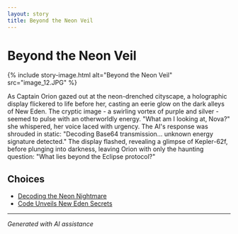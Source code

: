 ```yaml
---
layout: story
title: Beyond the Neon Veil
---
```


# Beyond the Neon Veil

{% include story-image.html alt="Beyond the Neon Veil" src="image_12.JPG" %}

As Captain Orion gazed out at the neon-drenched cityscape, a holographic display flickered to life before her, casting an eerie glow on the dark alleys of New Eden. The cryptic image - a swirling vortex of purple and silver - seemed to pulse with an otherworldly energy. "What am I looking at, Nova?" she whispered, her voice laced with urgency. The AI's response was shrouded in static: "Decoding Base64 transmission... unknown energy signature detected." The display flashed, revealing a glimpse of Kepler-62f, before plunging into darkness, leaving Orion with only the haunting question: "What lies beyond the Eclipse protocol?"


## Choices

* [Decoding the Neon Nightmare](/stories/image_10/)
* [Code Unveils New Eden Secrets](/stories/image_9/)


---
*Generated with AI assistance*
